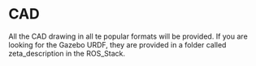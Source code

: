 # CAD
All the CAD drawing in all te popular formats will be provided. If you are looking for the Gazebo URDF, they are provided in a folder called zeta_description in the ROS_Stack. 
